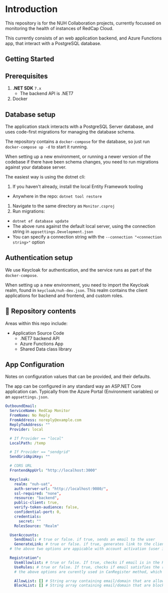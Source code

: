 # Introduction

This repository is for the NUH Collaboration projects, currently focussed on monitoring the health of instances of RedCap Cloud.

This currently consists of an web application backend, and Azure Functions app, that interact with a PostgreSQL database.

## Getting Started

## Prerequisites

1. **.NET SDK** `7.x`
   - The backend API is .NET7
1. Docker

## Database setup

The application stack interacts with a PostgreSQL Server database, and uses code-first migrations for managing the database schema.

The repository contains a `docker-compose` for the database, so just run `docker-compose up -d` to start it running.

When setting up a new environment, or running a newer version of the codebase if there have been schema changes, you need to run migrations against your database server.

The easiest way is using the dotnet cli:

1. If you haven't already, install the local Entity Framework tooling

- Anywhere in the repo: `dotnet tool restore`

1. Navigate to the same directory as `Monitor.csproj`
1. Run migrations:

- `dotnet ef database update`
- The above runs against the default local server, using the connection string in `appsettings.Development.json`
- You can specify a connection string with the `--connection "<connection string>"` option

## Authentication setup

We use Keycloak for authentication, and the service runs as part of the `docker-compose`.

When setting up a new environment, you need to import the Keycloak realm, found in `keycloak/nuh-dev.json`. This realm contains the client applications for backend and frontend, and custom roles.  

## 📁 Repository contents

Areas within this repo include:

- Application Source Code
  - .NET7 backend API
  - Azure Functions App
  - Shared Data class library

## App Configuration

Notes on configuration values that can be provided, and their defaults.

The app can be configured in any standard way an ASP.NET Core application can. Typically from the Azure Portal (Environment variables) or an `appsettings.json`.

```yaml
OutboundEmail:
  ServiceName: RedCap Monitor
  FromName: No Reply
  FromAddress: noreply@example.com
  ReplyToAddress: ""
  Provider: local

  # If Provider == "local"
  LocalPath: /temp

  # If Provider == "sendgrid"
  SendGridApiKey: ""

  # CORS URL
  FrontendAppUrl: "http://localhost:3000"

  Keycloak:
    realm: "nuh-uat",
    auth-server-url: "http://localhost:9080/",
    ssl-required: "none",
    resource: "backend",
    public-client: true,
    verify-token-audience: false,
    confidential-port: 0,
    credentials: 
      secret: ""
    RolesSource: "Realm"

  UserAccounts:
    SendEmail: # true or false. if true, sends an email to the user
    GenerateLink: # true or false. if true, generates link to the client
  # the above two options are appicable with account activation (user invite) including resending and changing password.

  Registration":
    UseAllowlist: # true or false. If true, checks if email is in the RegistrationAllowlist table.
    UseRules: # true or false. If true, checks if email satisfies the registration rules.
    # the above options are curently used in CanRegister method, which determines whether a given email can register or not.

    AllowList: [] # String array containing email/domain that are allowed to register. Example ["@example.com", "allow@example1.com"]
    BlockList: [] # String array containing email/domain that are blocked from registration. Example ["block@example.com", "@example1.com"]
```
